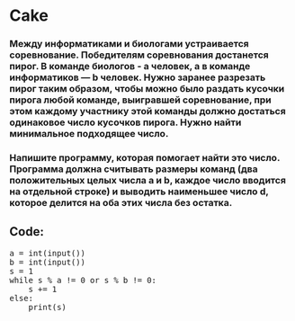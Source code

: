 # Cake

### Между информатиками и биологами устраивается соревнование. Победителям соревнования достанется пирог. В команде биологов - a человек, а в команде информатиков — b человек. Нужно заранее разрезать пирог таким образом, чтобы можно было раздать кусочки пирога любой команде, выигравшей соревнование, при этом каждому участнику этой команды должно достаться одинаковое число кусочков пирога. Нужно найти минимальное подходящее число.
### Напишите программу, которая помогает найти это число. Программа должна считывать размеры команд (два положительных целых числа a и b, каждое число вводится на отдельной строке) и выводить наименьшее число d, которое делится на оба этих числа без остатка.

## Code:

<pre>
a = int(input())
b = int(input())
s = 1
while s % a != 0 or s % b != 0:
    s += 1
else:
    print(s)
